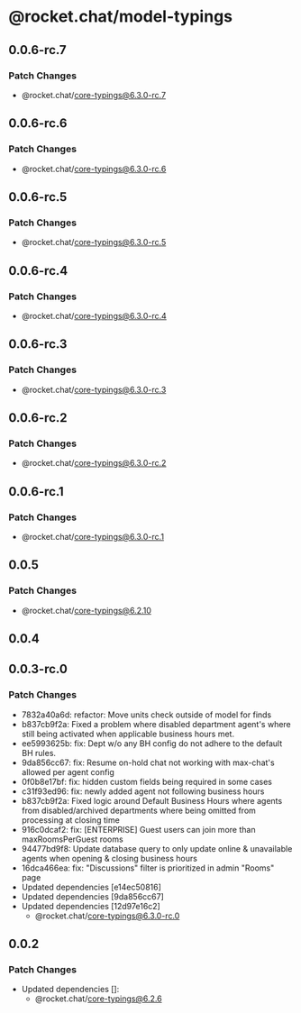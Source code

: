 # @rocket.chat/model-typings

## 0.0.6-rc.7

### Patch Changes

- @rocket.chat/core-typings@6.3.0-rc.7

## 0.0.6-rc.6

### Patch Changes

- @rocket.chat/core-typings@6.3.0-rc.6

## 0.0.6-rc.5

### Patch Changes

- @rocket.chat/core-typings@6.3.0-rc.5

## 0.0.6-rc.4

### Patch Changes

- @rocket.chat/core-typings@6.3.0-rc.4

## 0.0.6-rc.3

### Patch Changes

- @rocket.chat/core-typings@6.3.0-rc.3

## 0.0.6-rc.2

### Patch Changes

- @rocket.chat/core-typings@6.3.0-rc.2

## 0.0.6-rc.1

### Patch Changes

- @rocket.chat/core-typings@6.3.0-rc.1

## 0.0.5

### Patch Changes

- @rocket.chat/core-typings@6.2.10

## 0.0.4

## 0.0.3-rc.0

### Patch Changes

- 7832a40a6d: refactor: Move units check outside of model for finds
- b837cb9f2a: Fixed a problem where disabled department agent's where still being activated when applicable business hours met.
- ee5993625b: fix: Dept w/o any BH config do not adhere to the default BH rules.
- 9da856cc67: fix: Resume on-hold chat not working with max-chat's allowed per agent config
- 0f0b8e17bf: fix: hidden custom fields being required in some cases
- c31f93ed96: fix: newly added agent not following business hours
- b837cb9f2a: Fixed logic around Default Business Hours where agents from disabled/archived departments where being omitted from processing at closing time
- 916c0dcaf2: fix: [ENTERPRISE] Guest users can join more than maxRoomsPerGuest rooms
- 94477bd9f8: Update database query to only update online & unavailable agents when opening & closing business hours
- 16dca466ea: fix: "Discussions" filter is prioritized in admin "Rooms" page
- Updated dependencies [e14ec50816]
- Updated dependencies [9da856cc67]
- Updated dependencies [12d97e16c2]
  - @rocket.chat/core-typings@6.3.0-rc.0

## 0.0.2

### Patch Changes

- Updated dependencies []:
  - @rocket.chat/core-typings@6.2.6
